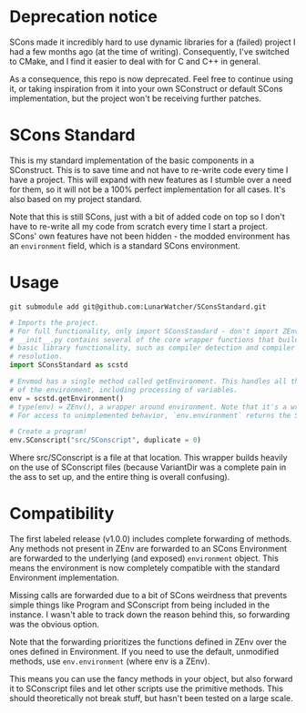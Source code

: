 # Deprecation notice

SCons made it incredibly hard to use dynamic libraries for a (failed) project I had a few months ago (at the time of writing). Consequently, I've switched to CMake, and I find it easier to deal with for C and C++ in general.

As a consequence, this repo is now deprecated. Feel free to continue using it, or taking inspiration from it into your own SConstruct or default SCons implementation, but the project won't be receiving further patches.

# SCons Standard

This is my standard implementation of the basic components in a SConstruct. This is to save time and not have to re-write code every time I have a project. This will expand with new features as I stumble over a need for them, so it will not be a 100% perfect implementation for all cases. It's also based on my project standard. 

Note that this is still SCons, just with a bit of added code on top so I don't have to re-write all my code from scratch every time I start a project. SCons' own features have not been hidden - the modded environment has an `environment` field, which is a standard SCons environment.

# Usage

```
git submodule add git@github.com:LunarWatcher/SConsStandard.git
```

```python
# Imports the project.
# For full functionality, only import SConsStandard - don't import ZEnv.
# __init__.py contains several of the core wrapper functions that build
# basic library functionality, such as compiler detection and compiler flag 
# resolution.
import SConsStandard as scstd

# Envmod has a single method called getEnvironment. This handles all the preprocessing
# of the environment, including processing of variables.
env = scstd.getEnvironment()
# type(env) = ZEnv(), a wrapper around environment. Note that it's a wrapper, not a child class.
# For access to unimplemented behavior, `env.environment` returns the SCons.Script.Environment. 

# Create a program!  
env.SConscript("src/SConscript", duplicate = 0)
```

Where src/SConscript is a file at that location. This wrapper builds heavily on the use of SConscript files (because VariantDir was a complete pain in the ass to set up, and the entire thing is overall confusing).

# Compatibility

The first labeled release (v1.0.0) includes complete forwarding of methods. Any methods not present in ZEnv are forwarded to an SCons Environment are forwarded to the underlying (and exposed) `environment` object. This means the environment is now completely compatible with the standard Environment implementation.

Missing calls are forwarded due to a bit of SCons weirdness that prevents simple things like Program and SConscript from being included in the instance. I wasn't able to track down the reason behind this, so forwarding was the obvious option.

Note that the forwarding prioritizes the functions defined in ZEnv over the ones defined in Environment. If you need to use the default, unmodified methods, use `env.environment` (where env is a ZEnv).

This means you can use the fancy methods in your object, but also forward it to SConscript files and let other scripts use the primitive methods. This should theoretically not break stuff, but hasn't been tested on a large scale.
